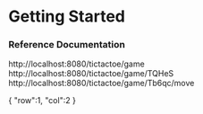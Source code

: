 # Getting Started

### Reference Documentation

http://localhost:8080/tictactoe/game
http://localhost:8080/tictactoe/game/TQHeS
http://localhost:8080/tictactoe/game/Tb6qc/move

{
    "row":1,
    "col":2
}

